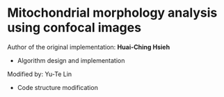 # Mitochondrial morphology analysis using confocal images
Author of the original implementation: **Huai-Ching Hsieh**
- Algorithm design and implementation

Modified by: Yu-Te Lin
- Code structure modification